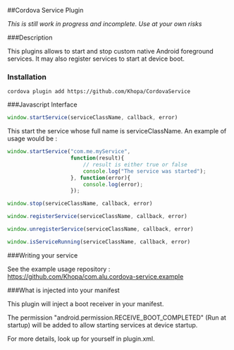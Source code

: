 ##Cordova Service Plugin

*This is still work in progress and incomplete. Use at your own risks*

###Description

This plugins allows to start and stop custom native Android foreground services. It may also register services to start at device boot.

### Installation

```
cordova plugin add https://github.com/Khopa/CordovaService
```

###Javascript Interface

```javascript
window.startService(serviceClassName, callback, error)
```

This start the service whose full name is serviceClassName.
An example of usage would be :

```javascript
window.startService("com.me.myService",
					function(result){
						// result is either true or false
						console.log("The service was started");
					}, function(error){
						console.log(error);
					});
```


```javascript
window.stop(serviceClassName, callback, error)
```

```javascript
window.registerService(serviceClassName, callback, error)
```

```javascript
window.unregisterService(serviceClassName, callback, error)
```

```javascript
window.isServiceRunning(serviceClassName, callback, error)
```


###Writing your service

See the example usage repository : https://github.com/Khopa/com.alu.cordova-service.example

###What is injected into your manifest

This plugin will inject a boot receiver in your manifest.

The permission "android.permission.RECEIVE_BOOT_COMPLETED" (Run at startup) will be added to allow starting services at device startup.

For more details, look up for yourself in plugin.xml.

